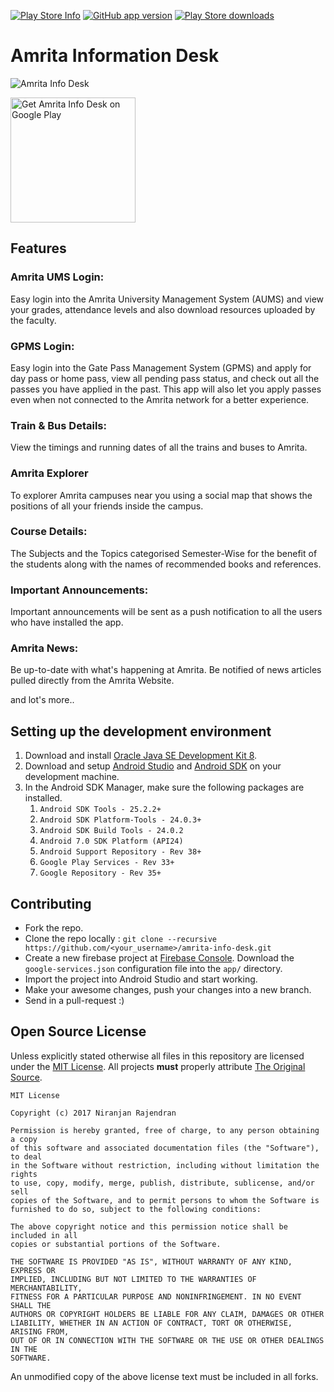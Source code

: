 [![Play Store Info](https://img.shields.io/badge/Play_Store-v2.1.10-36B0C1.svg?style=flat-square&v=2.1.8)](https://play.google.com/store/apps/details?id=com.njlabs.amrita.aid) [![GitHub app version](https://img.shields.io/badge/GitHub-v2.1.10-yellow.svg?style=flat-square&v=2.1.8)](https://github.com/niranjan94/amrita-info-desk) [![Play Store downloads](https://img.shields.io/badge/downloads-6.6k%20total-E04253.svg?style=flat-square)](https://play.google.com/store/apps/details?id=com.njlabs.amrita.aid)

# Amrita Information Desk
![Amrita Info Desk](https://github.com/niranjan94/amrita-info-desk/blob/static-files/banner.jpg?raw=true)

[<img src="https://play.google.com/intl/en_us/badges/images/apps/en-play-badge-border.png" width="200" alt="Get Amrita Info Desk on Google Play" />](https://play.google.com/store/apps/details?id=com.njlabs.amrita.aid "Get Amrita Info Desk on Google Play")

## Features

### Amrita UMS Login:
Easy login into the Amrita University Management System (AUMS) and view your grades, attendance levels and also download resources uploaded by the faculty. 

### GPMS Login:
Easy login into the Gate Pass Management System (GPMS) and apply for day pass or home pass, view all pending pass status, and check out all the passes you have applied in the past. This app will also let you apply passes even when not connected to the Amrita network for a better experience. 

### Train & Bus Details:
View the timings and running dates of all the trains and buses to Amrita.

### Amrita Explorer
To explorer Amrita campuses near you using a social map that shows the positions of all your friends inside the campus.

### Course Details:
The Subjects and the Topics categorised Semester-Wise for the benefit of the students along with the names of recommended books and references.

### Important Announcements:
Important announcements will be sent as a push notification to all the users who have installed the app. 

### Amrita News:
Be up-to-date with what's happening at Amrita. Be notified of news articles pulled directly from the Amrita Website.

and lot's more..

## Setting up the development environment

1. Download and install [Oracle Java SE Development Kit 8](http://www.oracle.com/technetwork/java/javase/downloads/jdk8-downloads-2133151.html).
2. Download and setup [Android Studio](https://developer.android.com/studio/index.html) and [Android SDK](https://developer.android.com/studio/index.html#downloads) on your development machine. 
3. In the Android SDK Manager, make sure the following packages are installed.
    1. `Android SDK Tools - 25.2.2+`
    2. `Android SDK Platform-Tools - 24.0.3+`
    3. `Android SDK Build Tools - 24.0.2`
    4. `Android 7.0 SDK Platform (API24)`
    5. `Android Support Repository - Rev 38+`
    6. `Google Play Services - Rev 33+`
    7. `Google Repository - Rev 35+`

## Contributing

* Fork the repo.
* Clone the repo locally :  `git clone --recursive https://github.com/<your_username>/amrita-info-desk.git`
* Create a new firebase project at [Firebase Console](https://console.firebase.google.com/). Download the `google-services.json` configuration file into the `app/` directory.
* Import the project into Android Studio and start working.
* Make your awesome changes, push your changes into a new branch.
* Send in a pull-request :)

## Open Source License

Unless explicitly stated otherwise all files in this repository are licensed under the [MIT License](https://opensource.org/licenses/MIT). All projects **must** properly attribute [The Original Source](https://github.com/niranjan94/amrita-info-desk).
        
    MIT License
    
    Copyright (c) 2017 Niranjan Rajendran
    
    Permission is hereby granted, free of charge, to any person obtaining a copy
    of this software and associated documentation files (the "Software"), to deal
    in the Software without restriction, including without limitation the rights
    to use, copy, modify, merge, publish, distribute, sublicense, and/or sell
    copies of the Software, and to permit persons to whom the Software is
    furnished to do so, subject to the following conditions:
    
    The above copyright notice and this permission notice shall be included in all
    copies or substantial portions of the Software.
    
    THE SOFTWARE IS PROVIDED "AS IS", WITHOUT WARRANTY OF ANY KIND, EXPRESS OR
    IMPLIED, INCLUDING BUT NOT LIMITED TO THE WARRANTIES OF MERCHANTABILITY,
    FITNESS FOR A PARTICULAR PURPOSE AND NONINFRINGEMENT. IN NO EVENT SHALL THE
    AUTHORS OR COPYRIGHT HOLDERS BE LIABLE FOR ANY CLAIM, DAMAGES OR OTHER
    LIABILITY, WHETHER IN AN ACTION OF CONTRACT, TORT OR OTHERWISE, ARISING FROM,
    OUT OF OR IN CONNECTION WITH THE SOFTWARE OR THE USE OR OTHER DEALINGS IN THE
    SOFTWARE.
    
An unmodified copy of the above license text must be included in all forks.
